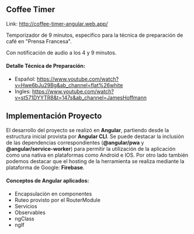 ## Coffee Timer

Link: http://coffee-timer-angular.web.app/

Temporizador de 9 minutos, especifico para la técnica de preparación de café en "Prensa Francesa". 

Con notificación de audio a los 4 y 9 minutos. 

#### Detalle Técnica de Preparación:
- Español: https://www.youtube.com/watch?v=Hwe6bJu29Bg&ab_channel=flat%26white
- Ingles: https://www.youtube.com/watch?v=st571DYYTR8&t=147s&ab_channel=JamesHoffmann

## Implementación Proyecto
El desarrollo del proyecto se realizó en **Angular**, partiendo desde la estructura inicial provista por **Angular CLI**.
Se puede destacar la inclusión de las dependencias correspondientes (**@angular/pwa** y **@angular/service-worker**) para permitir la utilización de la aplicación como una nativa en plataformas como Android e IOS. 
Por otro lado también podemos destacar que el hosting de la herramienta se realiza mediante la plataforma de Google: **Firebase**.

#### Conceptos de Angular aplicados: 
- Encapsulación en componentes
- Ruteo provisto por el RouterModule
- Servicios
- Observables 
- ngClass
- ngIf



